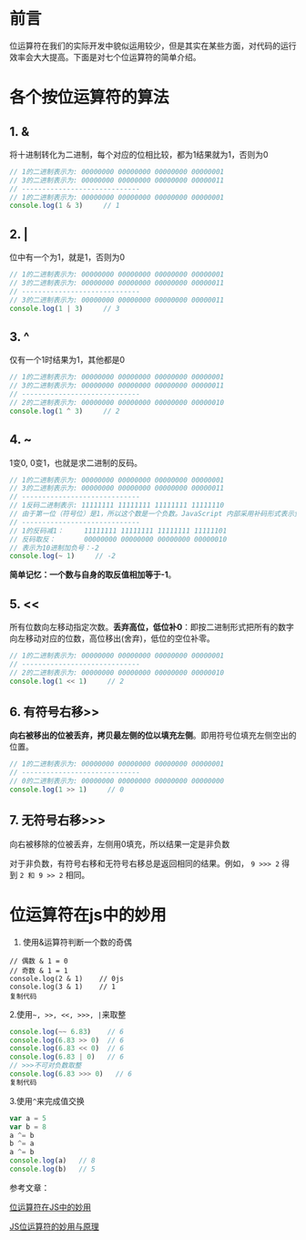 # 前言

位运算符在我们的实际开发中貌似运用较少，但是其实在某些方面，对代码的运行效率会大大提高。下面是对七个位运算符的简单介绍。

# 各个按位运算符的算法

## 1.  &

将十进制转化为二进制，每个对应的位相比较，都为1结果就为1，否则为0

```js
// 1的二进制表示为: 00000000 00000000 00000000 00000001
// 3的二进制表示为: 00000000 00000000 00000000 00000011
// -----------------------------
// 1的二进制表示为: 00000000 00000000 00000000 00000001
console.log(1 & 3)     // 1

```

## 2.  |

位中有一个为1，就是1，否则为0

```js
// 1的二进制表示为: 00000000 00000000 00000000 00000001
// 3的二进制表示为: 00000000 00000000 00000000 00000011
// -----------------------------
// 3的二进制表示为: 00000000 00000000 00000000 00000011
console.log(1 | 3)     // 3

```

## 3.  ^

仅有一个1时结果为1，其他都是0

```js
// 1的二进制表示为: 00000000 00000000 00000000 00000001
// 3的二进制表示为: 00000000 00000000 00000000 00000011
// -----------------------------
// 2的二进制表示为: 00000000 00000000 00000000 00000010
console.log(1 ^ 3)     // 2

```



## 4.  ~

1变0, 0变1，也就是求二进制的反码。

```js
// 1的二进制表示为: 00000000 00000000 00000000 00000001
// 3的二进制表示为: 00000000 00000000 00000000 00000011
// -----------------------------
// 1反码二进制表示: 11111111 11111111 11111111 11111110
// 由于第一位（符号位）是1，所以这个数是一个负数。JavaScript 内部采用补码形式表示负数，即需要将这个数减去1，再取一次反，然后加上负号，才能得到这个负数对应的10进制值。
// -----------------------------
// 1的反码减1：     11111111 11111111 11111111 11111101
// 反码取反：       00000000 00000000 00000000 00000010
// 表示为10进制加负号：-2
console.log(~ 1)     // -2

```

**简单记忆：一个数与自身的取反值相加等于-1**。

## 5.  <<

所有位数向左移动指定次数。**丢弃高位，低位补0**：即按二进制形式把所有的数字向左移动对应的位数，高位移出(舍弃)，低位的空位补零。

```js
// 1的二进制表示为: 00000000 00000000 00000000 00000001
// -----------------------------
// 2的二进制表示为: 00000000 00000000 00000000 00000010
console.log(1 << 1)     // 2

```

## 6.  有符号右移>>

**向右被移出的位被丢弃，拷贝最左侧的位以填充左侧**。即用符号位填充左侧空出的位置。

```js
// 1的二进制表示为: 00000000 00000000 00000000 00000001
// -----------------------------
// 0的二进制表示为: 00000000 00000000 00000000 00000000
console.log(1 >> 1)     // 0

```

## 7.  无符号右移>>>

向右被移除的位被丢弃，左侧用0填充，所以结果一定是非负数

对于非负数，有符号右移和无符号右移总是返回相同的结果。例如， `9 >>> 2` 得到 `2 和 9 >> 2` 相同。



# 位运算符在js中的妙用

1. 使用&运算符判断一个数的奇偶

```j's
// 偶数 & 1 = 0
// 奇数 & 1 = 1
console.log(2 & 1)    // 0js
console.log(3 & 1)    // 1
复制代码
```

 2.使用`~, >>, <<, >>>, |`来取整

```js
console.log(~~ 6.83)    // 6
console.log(6.83 >> 0)  // 6
console.log(6.83 << 0)  // 6
console.log(6.83 | 0)   // 6
// >>>不可对负数取整
console.log(6.83 >>> 0)   // 6
复制代码
```

 3.使用`^`来完成值交换

```js
var a = 5
var b = 8
a ^= b
b ^= a
a ^= b
console.log(a)   // 8
console.log(b)   // 5
```

参考文章：

[位运算符在JS中的妙用](https://juejin.im/post/6844903568906911752#heading-8)

[JS位运算符的妙用与原理](https://www.jianshu.com/p/d2a8e5b9774e)































